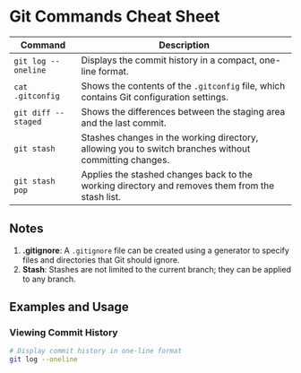 # Git Commands Cheat Sheet

| Command                   | Description                                                       |
|---------------------------|-------------------------------------------------------------------|
| `git log --oneline`       | Displays the commit history in a compact, one-line format.|
| `cat .gitconfig`          | Shows the contents of the `.gitconfig` file, which contains Git configuration settings. |
| `git diff --staged`       | Shows the differences between the staging area and the last commit. |
| `git stash`               | Stashes changes in the working directory, allowing you to switch branches without committing changes. |
| `git stash pop`           | Applies the stashed changes back to the working directory and removes them from the stash list. |


## Notes
1. **.gitignore**: A `.gitignore` file can be created using a generator to specify files and directories that Git should ignore.
2. **Stash**: Stashes are not limited to the current branch; they can be applied to any branch.

## Examples and Usage

### Viewing Commit History

```bash
# Display commit history in one-line format
git log --oneline
